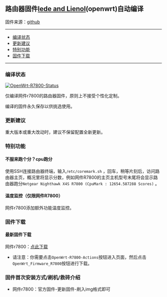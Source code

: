 ## 路由器固件[lede and Lienol](https://github.com/Lienol/openwrt/tree/dev-lean-lede)(openwrt)自动编译
固件来源：[github](https://github.com/Lienol/openwrt/tree/dev-lean-lede)

--------------
* [编译状态](#编译状态)
* [更新建议](#更新建议)
* [特别功能](#特别功能)
* [固件下载](#固件下载)
--------------

### 编译状态
[![OpenWrt-R7800-Status](https://github.com/ClayMoreBoy/OpenWrt-Actions-Lienol-R7800/workflows/OpenWrt-R7800-Actions/badge.svg)](https://github.com/ClayMoreBoy/OpenWrt-Actions-Lienol-R7800/actions)

仅编译网件r7800的路由器固件，原则上不接受个性化定制。

编译的固件永久保存以供挑选使用。

### 更新建议
重大版本或重大改动时，建议不保留配置全新更新。

### 特别功能

#### 不服来跑个分？cpu跑分
使用SSH连接路由器终端，输入`/etc/coremark.sh` ，回车，稍等片刻后，访问路由器主页，概况里将显示分数，例如网件R7800的主页主机型号末尾将会显示路由器跑分` Netgear Nighthawk X4S R7800 (CpuMark : 12654.587288 Scores) ` 。

#### 温度监控（仅限网件R7800）
网件r7800添加额外功能温度监控。

### 固件下载
#### 最新固件下载
网件r7800：[点此下载](https://github.com/ClayMoreBoy/OpenWrt-Actions-Lean-R7800/actions)

- 请注意：你需要点击`OpenWrt-R7800-Actions`按钮进入页面，然后点击`OpenWrt_Firmware_R7800`按钮进行下载。


### 固件首次安装方式/刷机/救砖介绍
- 网件r7800：官方固件-更新固件-刷入img格式即可
